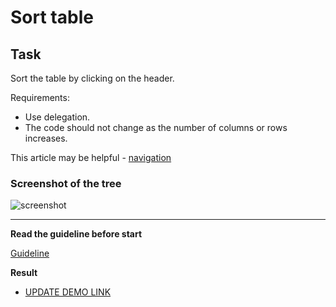 # Sort table

## Task

Sort the table by clicking on the header.

Requirements:

- Use delegation.
- The code should not change as the number of columns or rows increases.

This article may be helpful - [navigation](https://learn.javascript.ru/traversing-dom#dom-navigation-tables)

### Screenshot of the tree
![screenshot](example/sort_table.png)

---
**Read the guideline before start**

[Guideline](https://github.com/mate-academy/js_task-DOM-guideline)

**Result**

- [UPDATE DEMO LINK](https://tyooma.github.io/js_sort-table-DOM/)
